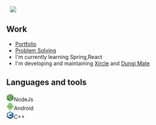 <div>
  <img 
        src="https://hits.seeyoufarm.com/api/count/incr/badge.svg?url=https%3A%2F%2Fgithub.com%2Fdiydriller&count_bg=%2379C83D&title_bg=%23555555&icon=&icon_color=%23E7E7E7&title=hits&edge_flat=false"
        style="height : auto; margin-left : 10px; margin-right : 10px;"/>


## Work
* <a href='https://www.notion.so/3540afb369b8423382abdfdf0fae5a49'>Portfolio</a>
* <a href='https://www.notion.so/639bbc7f128946f19cf19cc2dec239c7'>Problem Solving</a>
* I'm currently learning Spring,React
* I'm developing and maintaining <a href="https://xircle.org/">Xircle</a> and <a href="https://play.google.com/store/apps/details?id=com.nestmate.nm1">Dungi Mate</a>

## Languages and tools
<code><img height="20" src="https://raw.githubusercontent.com/github/explore/80688e429a7d4ef2fca1e82350fe8e3517d3494d/topics/nodejs/nodejs.png"></code>NodeJs
<br><code><img height="20" src="https://raw.githubusercontent.com/github/explore/80688e429a7d4ef2fca1e82350fe8e3517d3494d/topics/android/android.png"></code>Android
<br><code><img height="20" src="https://raw.githubusercontent.com/github/explore/80688e429a7d4ef2fca1e82350fe8e3517d3494d/topics/cpp/cpp.png"></code>C++



